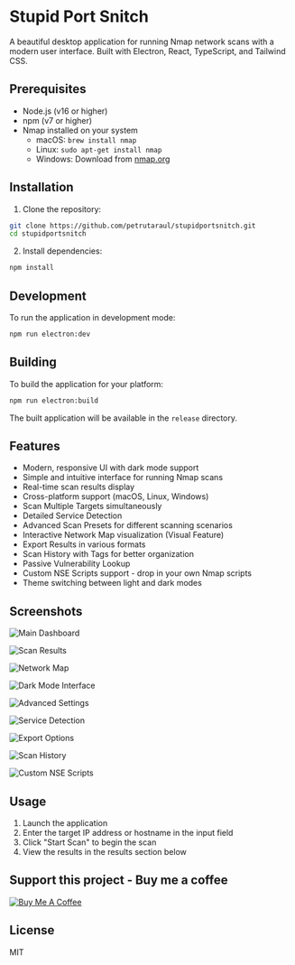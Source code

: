 # Stupid Port Snitch

A beautiful desktop application for running Nmap network scans with a modern user interface. Built with Electron, React, TypeScript, and Tailwind CSS.

## Prerequisites

- Node.js (v16 or higher)
- npm (v7 or higher)
- Nmap installed on your system
  - macOS: `brew install nmap`
  - Linux: `sudo apt-get install nmap`
  - Windows: Download from [nmap.org](https://nmap.org/download.html)

## Installation

1. Clone the repository:

```bash
git clone https://github.com/petrutaraul/stupidportsnitch.git
cd stupidportsnitch
```

2. Install dependencies:

```bash
npm install
```

## Development

To run the application in development mode:

```bash
npm run electron:dev
```

## Building

To build the application for your platform:

```bash
npm run electron:build
```

The built application will be available in the `release` directory.

## Features

- Modern, responsive UI with dark mode support
- Simple and intuitive interface for running Nmap scans
- Real-time scan results display
- Cross-platform support (macOS, Linux, Windows)
- Scan Multiple Targets simultaneously
- Detailed Service Detection
- Advanced Scan Presets for different scanning scenarios
- Interactive Network Map visualization (Visual Feature)
- Export Results in various formats
- Scan History with Tags for better organization
- Passive Vulnerability Lookup
- Custom NSE Scripts support - drop in your own Nmap scripts
- Theme switching between light and dark modes

## Screenshots

![Main Dashboard](public/screenshots/stupid-port-snitch1.png)

![Scan Results](public/screenshots/stupid-port-snitch2.png)

![Network Map](public/screenshots/stupid-port-snitch3.png)

![Dark Mode Interface](public/screenshots/stupid-port-snitch4.png)

![Advanced Settings](public/screenshots/stupid-port-snitch5.png)

![Service Detection](public/screenshots/stupid-port-snitch6.png)

![Export Options](public/screenshots/stupid-port-snitch7.png)

![Scan History](public/screenshots/stupid-port-snitch8.png)

![Custom NSE Scripts](public/screenshots/stupid-port-snitch9.png)

## Usage

1. Launch the application
2. Enter the target IP address or hostname in the input field
3. Click "Start Scan" to begin the scan
4. View the results in the results section below

## Support this project - Buy me a coffee

[![Buy Me A Coffee](https://www.buymeacoffee.com/assets/img/custom_images/orange_img.png)](https://buymeacoffee.com/raulpetruta)

## License

MIT
